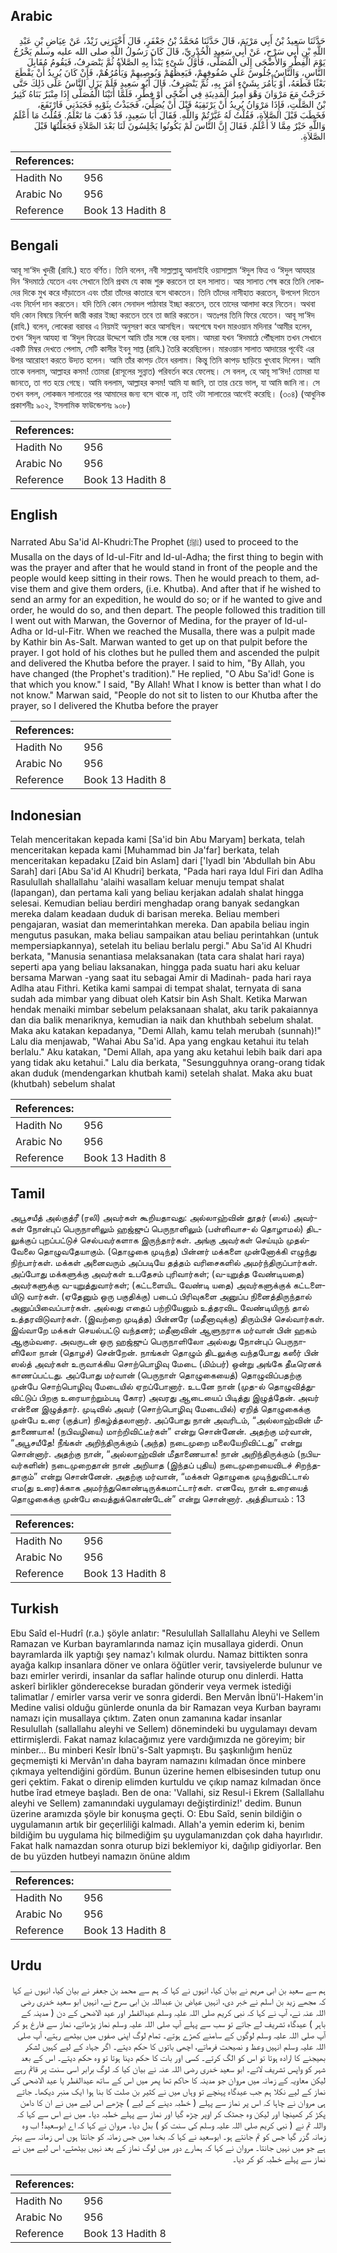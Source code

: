 ## Arabic


<div dir="rtl" lang="ar" style={{fontSize:'larger',backgroundColor:'#f8f9fa',padding:20}}>
حَدَّثَنَا سَعِيدُ بْنُ أَبِي مَرْيَمَ، قَالَ حَدَّثَنَا مُحَمَّدُ بْنُ جَعْفَرٍ، قَالَ أَخْبَرَنِي زَيْدٌ، عَنْ عِيَاضِ بْنِ عَبْدِ اللَّهِ بْنِ أَبِي سَرْحٍ، عَنْ أَبِي سَعِيدٍ الْخُدْرِيِّ، قَالَ كَانَ رَسُولُ اللَّهِ صلى الله عليه وسلم يَخْرُجُ يَوْمَ الْفِطْرِ وَالأَضْحَى إِلَى الْمُصَلَّى، فَأَوَّلُ شَىْءٍ يَبْدَأُ بِهِ الصَّلاَةُ ثُمَّ يَنْصَرِفُ، فَيَقُومُ مُقَابِلَ النَّاسِ، وَالنَّاسُ جُلُوسٌ عَلَى صُفُوفِهِمْ، فَيَعِظُهُمْ وَيُوصِيهِمْ وَيَأْمُرُهُمْ، فَإِنْ كَانَ يُرِيدُ أَنْ يَقْطَعَ بَعْثًا قَطَعَهُ، أَوْ يَأْمُرَ بِشَىْءٍ أَمَرَ بِهِ، ثُمَّ يَنْصَرِفُ‏.‏ قَالَ أَبُو سَعِيدٍ فَلَمْ يَزَلِ النَّاسُ عَلَى ذَلِكَ حَتَّى خَرَجْتُ مَعَ مَرْوَانَ وَهْوَ أَمِيرُ الْمَدِينَةِ فِي أَضْحًى أَوْ فِطْرٍ، فَلَمَّا أَتَيْنَا الْمُصَلَّى إِذَا مِنْبَرٌ بَنَاهُ كَثِيرُ بْنُ الصَّلْتِ، فَإِذَا مَرْوَانُ يُرِيدُ أَنْ يَرْتَقِيَهُ قَبْلَ أَنْ يُصَلِّيَ، فَجَبَذْتُ بِثَوْبِهِ فَجَبَذَنِي فَارْتَفَعَ، فَخَطَبَ قَبْلَ الصَّلاَةِ، فَقُلْتُ لَهُ غَيَّرْتُمْ وَاللَّهِ‏.‏ فَقَالَ أَبَا سَعِيدٍ، قَدْ ذَهَبَ مَا تَعْلَمُ‏.‏ فَقُلْتُ مَا أَعْلَمُ وَاللَّهِ خَيْرٌ مِمَّا لاَ أَعْلَمُ‏.‏ فَقَالَ إِنَّ النَّاسَ لَمْ يَكُونُوا يَجْلِسُونَ لَنَا بَعْدَ الصَّلاَةِ فَجَعَلْتُهَا قَبْلَ الصَّلاَةِ‏.‏
</div>
<div style={{backgroundColor:'#f8f9fa',padding:20, marginBottom: 10}}><table> <thead> <tr> <th>References:</th> <th></th> </tr> </thead> <tbody><tr><td>Hadith No</td><td>956</td></tr><tr><td>Arabic No</td><td>956</td></tr><tr><td>Reference</td><td>Book 13 Hadith 8</td></tr></tbody></table></div>

## Bengali


<div dir="ltr" lang="bn" style={{fontSize:'larger',backgroundColor:'#f8f9fa',padding:20}}>
আবূ সা‘ঈদ খুদরী (রাযি.) হতে বর্ণিত। তিনি বলেন, নবী সাল্লাল্লাহু আলাইহি ওয়াসাল্লাম ‘ঈদুল ফিত্র ও ‘ঈদুল আযহার দিন ‘ঈদমাঠে যেতেন এবং সেখানে তিনি প্রথম যে কাজ শুরু করতেন তা হল সালাত। আর সালাত শেষ করে তিনি লোকদের দিকে মুখ করে দাঁড়াতেন এবং তাঁরা তাঁদের কাতারে বসে থাকতেন। তিনি তাঁদের নাসীহাত করতেন, উপদেশ দিতেন এবং নির্দেশ দান করতেন। যদি তিনি কোন সেনাদল পাঠাবার ইচ্ছা করতেন, তবে তাদের আলাদা করে নিতেন। অথবা যদি কোন বিষয়ে নির্দেশ জারী করার ইচ্ছা করতেন তবে তা জারি করতেন। অতঃপর তিনি ফিরে যেতেন। আবূ সা‘ঈদ (রাযি.) বলেন, লোকেরা বরাবর এ নিয়মই অনুসরণ করে আসছিল। অবশেষে যখন মারওয়ান মদিনার ‘আমীর হলেন, তখন ‘ঈদুল আযহা বা ‘ঈদুল ফিত্রের উদ্দেশে আমি তাঁর সঙ্গে বের হলাম। আমরা যখন ‘ঈদমাঠে পৌঁছলাম তখন সেখানে একটি মিম্বর দেখতে পেলাম, সেটি কাসীর ইবনু সাল্ত (রাযি.) তৈরি করেছিলেন। মারওয়ান সালাত আদায়ের পূর্বেই এর উপর আরোহণ করতে উদ্যত হলেন। আমি তাঁর কাপড় টেনে ধরলাম। কিন্তু তিনি কাপড় ছাড়িয়ে খুৎবাহ দিলেন। আমি তাকে বললাম, আল্লাহর কসম! তোমরা (রাসূলের সুন্নাত) পরিবর্তন করে ফেলেছ। সে বলল, হে আবূ সা‘ঈদ! তোমরা যা জানতে, তা গত হয়ে গেছে। আমি বললাম, আল্লাহর কসম! আমি যা জানি, তা তার চেয়ে ভাল, যা আমি জানি না। সে তখন বলল, লোকজন সালাতের পর আমাদের জন্য বসে থাকে না, তাই ওটা সালাতের আগেই করেছি। (৩০৪) (আধুনিক প্রকাশনীঃ ৯০২, ইসলামিক ফাউন্ডেশনঃ ৯০৮)
</div>
<div style={{backgroundColor:'#f8f9fa',padding:20, marginBottom: 10}}><table> <thead> <tr> <th>References:</th> <th></th> </tr> </thead> <tbody><tr><td>Hadith No</td><td>956</td></tr><tr><td>Arabic No</td><td>956</td></tr><tr><td>Reference</td><td>Book 13 Hadith 8</td></tr></tbody></table></div>

## English


<div dir="ltr" lang="en" style={{fontSize:'larger',backgroundColor:'#f8f9fa',padding:20}}>
Narrated Abu Sa'id Al-Khudri:The Prophet (ﷺ) used to proceed to the Musalla on the days of Id-ul-Fitr and Id-ul-Adha; the first thing to begin with was the prayer and after that he would stand in front of the people and the people would keep sitting in their rows. Then he would preach to them, advise them and give them orders, (i.e. Khutba). And after that if he wished to send an army for an expedition, he would do so; or if he wanted to give and order, he would do so, and then depart. The people followed this tradition till I went out with Marwan, the Governor of Medina, for the prayer of Id-ul-Adha or Id-ul-Fitr. When we reached the Musalla, there was a pulpit made by Kathir bin As-Salt. Marwan wanted to get up on that pulpit before the prayer. I got hold of his clothes but he pulled them and ascended the pulpit and delivered the Khutba before the prayer. I said to him, "By Allah, you have changed (the Prophet's tradition)." He replied, "O Abu Sa'id! Gone is that which you know." I said, "By Allah! What I know is better than what I do not know." Marwan said, "People do not sit to listen to our Khutba after the prayer, so I delivered the Khutba before the prayer
</div>
<div style={{backgroundColor:'#f8f9fa',padding:20, marginBottom: 10}}><table> <thead> <tr> <th>References:</th> <th></th> </tr> </thead> <tbody><tr><td>Hadith No</td><td>956</td></tr><tr><td>Arabic No</td><td>956</td></tr><tr><td>Reference</td><td>Book 13 Hadith 8</td></tr></tbody></table></div>

## Indonesian


<div dir="ltr" lang="id" style={{fontSize:'larger',backgroundColor:'#f8f9fa',padding:20}}>
Telah menceritakan kepada kami [Sa'id bin Abu Maryam] berkata, telah menceritakan kepada kami [Muhammad bin Ja'far] berkata, telah menceritakan kepadaku [Zaid bin Aslam] dari ['Iyadl bin 'Abdullah bin Abu Sarah] dari [Abu Sa'id Al Khudri] berkata, "Pada hari raya Idul Firi dan Adlha Rasulullah shallallahu 'alaihi wasallam keluar menuju tempat shalat (lapangan), dan pertama kali yang beliau kerjakan adalah shalat hingga selesai. Kemudian beliau berdiri menghadap orang banyak sedangkan mereka dalam keadaan duduk di barisan mereka. Beliau memberi pengajaran, wasiat dan memerintahkan mereka. Dan apabila beliau ingin mengutus pasukan, maka beliau sampaikan atau beliau perintahkan (untuk mempersiapkannya), setelah itu beliau berlalu pergi." Abu Sa'id Al Khudri berkata, "Manusia senantiasa melaksanakan (tata cara shalat hari raya) seperti apa yang beliau laksanakan, hingga pada suatu hari aku keluar bersama Marwan -yang saat itu sebagai Amir di Madinah- pada hari raya Adlha atau Fithri. Ketika kami sampai di tempat shalat, ternyata di sana sudah ada mimbar yang dibuat oleh Katsir bin Ash Shalt. Ketika Marwan hendak menaiki mimbar sebelum pelaksanaan shalat, aku tarik pakaiannya dan dia balik menariknya, kemudian ia naik dan khuthbah sebelum shalat. Maka aku katakan kepadanya, "Demi Allah, kamu telah merubah (sunnah)!" Lalu dia menjawab, "Wahai Abu Sa'id. Apa yang engkau ketahui itu telah berlalu." Aku katakan, "Demi Allah, apa yang aku ketahui lebih baik dari apa yang tidak aku ketahui." Lalu dia berkata, "Sesungguhnya orang-orang tidak akan duduk (mendengarkan khutbah kami) setelah shalat. Maka aku buat (khutbah) sebelum shalat
</div>
<div style={{backgroundColor:'#f8f9fa',padding:20, marginBottom: 10}}><table> <thead> <tr> <th>References:</th> <th></th> </tr> </thead> <tbody><tr><td>Hadith No</td><td>956</td></tr><tr><td>Arabic No</td><td>956</td></tr><tr><td>Reference</td><td>Book 13 Hadith 8</td></tr></tbody></table></div>

## Tamil


<div dir="ltr" lang="ta" style={{fontSize:'larger',backgroundColor:'#f8f9fa',padding:20}}>
அபூசயீத் அல்குத்ரீ (ரலி) அவர்கள் கூறியதாவது: அல்லாஹ்வின் தூதர் (ஸல்) அவர்கள் நோன்புப் பெருநாளிலும் ஹஜ்ஜுப் பெருநாளிலும் (பள்ளிவாச-ல் தொழாமல்) திடலுக்குப் புறப்பட்டுச் செல்பவர்களாக இருந்தார்கள். அங்கு அவர்கள் செய்யும் முதல்வேலை தொழுவதேயாகும். (தொழுகை முடிந்த) பின்னர் மக்களை முன்னோக்கி எழுந்து நிற்பார்கள். மக்கள் அனைவரும் அப்படியே தத்தம் வரிசைகளில் அமர்ந்திருப்பார்கள். அப்போது மக்களுக்கு அவர்கள் உபதேசம் புரிவார்கள்; (வ-யுறுத்த வேண்டியதை) அவர்களுக்கு வ-யுறுத்துவார்கள்; (கட்டளையிட வேண்டி யதை) அவர்களுக்குக் கட்டளையிடு வார்கள். (ஏதேனும் ஒரு பகுதிக்கு) படைப் பிரிவுகளை அனுப்ப நினைத்திருந்தால் அனுப்பிவைப்பார்கள். அல்லது எதைப் பற்றியேனும் உத்தரவிட வேண்டியிருந் தால் உத்தரவிடுவார்கள். (இவற்றை முடித்த) பின்னரே (மதீனாவுக்கு) திரும்பிச் செல்வார்கள். இவ்வாறே மக்கள் செயல்பட்டு வந்தனர்; மதீனாவின் ஆளுநராக மர்வான் பின் ஹகம் ஆகும்வரை. அவருடன் ஒரு ஹஜ்ஜுப் பெருநாளிலோ அல்லது நோன்புப் பெருநாளிலோ நான் (தொழச்) சென்றேன். நாங்கள் தொழும் திடலுக்கு வந்தபோது கஸீர் பின் ஸல்த் அவர்கள் உருவாக்கிய சொற்பொழிவு மேடை (மிம்பர்) ஒன்று அங்கே தீடீரெனக் காணப்பட்டது. அப்போது மர்வான் (பெருநாள் தொழுகையைத்) தொழுவிப்பதற்கு முன்பே சொற்பொழிவு மேடையில் ஏறப்போனார். உடனே நான் (முத-ல் தொழுவித்துவிட்டுப் பிறகு உரையாற்றும்படி கோர) அவரது ஆடையைப் பிடித்து இழுத்தேன். அவர் என்னை இழுத்தார். முடிவில் அவர் (சொற்பொழிவு மேடையில்) ஏறித் தொழுகைக்கு முன்பே உரை (குத்பா) நிகழ்த்தலானார். அப்போது நான் அவரிடம், “அல்லாஹ்வின் மீதாணையாக! (நபிவழியை) மாற்றிவிட்டீர்கள்” என்று சொன்னேன். அதற்கு மர்வான், “அபூசயீதே! நீங்கள் அறிந்திருக்கும் (அந்த) நடைமுறை மலையேறிவிட்டது” என்று சொன்னார். அதற்கு நான், “அல்லாஹ்வின் மீதாணையாக! நான் அறிந்திருக்கும் (நபியவர்களின்) நடைமுறைதான் நான் அறியாத (இந்தப் புதிய) நடைமுறையைவிடச் சிறந்ததாகும்” என்று சொன்னேன். அதற்கு மர்வான், “மக்கள் தொழுகை முடிந்துவிட்டால் எம(து உரை)க்காக அமர்ந்துகொண்டிருக்கமாட்டார்கள். எனவே, நான் உரையைத் தொழுகைக்கு முன்பே வைத்துக்கொண்டேன்” என்று சொன்னார். அத்தியாயம் : 13
</div>
<div style={{backgroundColor:'#f8f9fa',padding:20, marginBottom: 10}}><table> <thead> <tr> <th>References:</th> <th></th> </tr> </thead> <tbody><tr><td>Hadith No</td><td>956</td></tr><tr><td>Arabic No</td><td>956</td></tr><tr><td>Reference</td><td>Book 13 Hadith 8</td></tr></tbody></table></div>

## Turkish


<div dir="ltr" lang="tr" style={{fontSize:'larger',backgroundColor:'#f8f9fa',padding:20}}>
Ebu Saîd el-Hudrî (r.a.) şöyle anlatır: "Resulullah Sallallahu Aleyhi ve Sellem Ramazan ve Kurban bayramlarında namaz için musallaya giderdi. Onun bayramlarda ilk yaptığı şey namaz'ı kılmak olurdu. Namaz bittikten sonra ayağa kalkıp insanlara döner ve onlara öğütler verir, tavsiyelerde bulunur ve bazı emirler verirdi, insanlar da saflar halinde oturup onu dinlerdi. Hatta askerî birlikler gönderecekse buradan gönderir veya vermek istediği talimatlar / emirler varsa verir ve sonra giderdi. Ben Mervân İbnü'l-Hakem'in Medine valisi olduğu günlerde onunla da bir Ramazan veya Kurban bayramı namazı için musallaya çıktım. Zaten onun zamanına kadar insanlar Resulullah (sallallahu aleyhi ve Sellem) dönemindeki bu uygulamayı devam ettirmişlerdi. Fakat namaz kılacağımız yere vardığımızda ne göreyim; bir minber... Bu minberi Kesîr İbnü's-Salt yapmıştı. Bu şaşkınlığım henüz geçmemişti ki Mervân'ın daha bayram namazını kılmadan önce minbere çıkmaya yeltendiğini gördüm. Bunun üzerine hemen elbisesinden tutup onu geri çektim. Fakat o direnip elimden kurtuldu ve çıkıp namaz kılmadan önce hutbe îrad etmeye başladı. Ben de ona: 'Vallahi, siz Resul-i Ekrem (Sallallahu aleyhi ve Sellem) zama­nındaki uygulamayı değiştirdiniz!' dedim. Bunun üzerine aramızda şöyle bir konuşma geçti. O: Ebu Saîd, senin bildiğin o uygulamanın artık bir geçerliliği kalmadı. Allah'a yemin ederim ki, benim bildiğim bu uygulama hiç bilmediğim şu uygulamanızdan çok daha hayırlıdır. Fakat halk namazdan sonra oturup bizi beklemiyor ki, dağılıp gidiyorlar. Ben de bu yüzden hutbeyi namazın önüne aldım
</div>
<div style={{backgroundColor:'#f8f9fa',padding:20, marginBottom: 10}}><table> <thead> <tr> <th>References:</th> <th></th> </tr> </thead> <tbody><tr><td>Hadith No</td><td>956</td></tr><tr><td>Arabic No</td><td>956</td></tr><tr><td>Reference</td><td>Book 13 Hadith 8</td></tr></tbody></table></div>

## Urdu


<div dir="rtl" lang="ur" style={{fontSize:'larger',backgroundColor:'#f8f9fa',padding:20}}>
ہم سے سعید بن ابی مریم نے بیان کیا، انہوں نے کہا کہ ہم سے محمد بن جعفر نے بیان کیا، انہوں نے کہا کہ مجھے زید بن اسلم نے خبر دی، انہیں عیاض بن عبداللہ بن ابی سرح نے، انہیں ابو سعید خدری رضی اللہ عنہ نے، آپ نے کہا کہ نبی کریم صلی اللہ علیہ وسلم عیدالفطر اور عید الاضحی کے دن ( مدینہ کے باہر ) عیدگاہ تشریف لے جاتے تو سب سے پہلے آپ صلی اللہ علیہ وسلم نماز پڑھاتے، نماز سے فارغ ہو کر آپ صلی اللہ علیہ وسلم لوگوں کے سامنے کھڑے ہوتے۔ تمام لوگ اپنی صفوں میں بیٹھے رہتے، آپ صلی اللہ علیہ وسلم انہیں وعظ و نصیحت فرماتے، اچھی باتوں کا حکم دیتے۔ اگر جہاد کے لیے کہیں لشکر بھیجنے کا ارادہ ہوتا تو اس کو الگ کرتے۔ کسی اور بات کا حکم دینا ہوتا تو وہ حکم دیتے۔ اس کے بعد شہر کو واپس تشریف لاتے۔ ابو سعید خدری رضی اللہ عنہ نے بیان کیا کہ لوگ برابر اسی سنت پر قائم رہے لیکن معاویہ کے زمانہ میں مروان جو مدینہ کا حاکم تھا پھر میں اس کے ساتھ عیدالفطر یا عید الاضحی کی نماز کے لیے نکلا ہم جب عیدگاہ پہنچے تو وہاں میں نے کثیر بن صلت کا بنا ہوا ایک منبر دیکھا۔ جاتے ہی مروان نے چاہا کہ اس پر نماز سے پہلے ( خطبہ دینے کے لیے ) چڑھے اس لیے میں نے ان کا دامن پکڑ کر کھینچا اور لیکن وہ جھٹک کر اوپر چڑھ گیا اور نماز سے پہلے خطبہ دیا۔ میں نے اس سے کہا کہ واللہ تم نے ( نبی کریم صلی اللہ علیہ وسلم کی سنت کو ) بدل دیا۔ مروان نے کہا کہ اے ابوسعید! اب وہ زمانہ گزر گیا جس کو تم جانتے ہو۔ ابوسعید نے کہا کہ بخدا میں جس زمانہ کو جانتا ہوں اس زمانہ سے بہتر ہے جو میں نہیں جانتا۔ مروان نے کہا کہ ہمارے دور میں لوگ نماز کے بعد نہیں بیٹھتے، اس لیے میں نے نماز سے پہلے خطبہ کو کر دیا۔
</div>
<div style={{backgroundColor:'#f8f9fa',padding:20, marginBottom: 10}}><table> <thead> <tr> <th>References:</th> <th></th> </tr> </thead> <tbody><tr><td>Hadith No</td><td>956</td></tr><tr><td>Arabic No</td><td>956</td></tr><tr><td>Reference</td><td>Book 13 Hadith 8</td></tr></tbody></table></div>